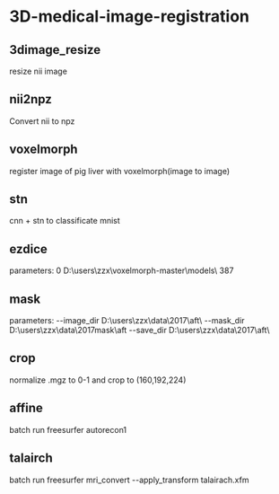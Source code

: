 # 3D-medical-image-registration
## 3dimage_resize
resize nii image
## nii2npz 
Convert nii to npz
## voxelmorph
register image of pig liver with voxelmorph(image to image)
## stn
cnn + stn to classificate mnist
## ezdice
parameters:
0 D:\users\zzx\voxelmorph-master\models\ 387
## mask
parameters:
--image_dir D:\users\zzx\data\2017\aft\ --mask_dir D:\users\zzx\data\2017mask\aft --save_dir D:\users\zzx\data\2017\aft\
## crop
normalize .mgz to 0-1 and crop to (160,192,224)
## affine
batch run freesurfer autorecon1
## talairch
batch run freesurfer mri_convert --apply_transform talairach.xfm
